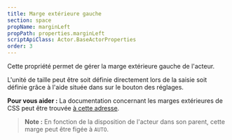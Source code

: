 ```yaml
---
title: Marge extérieure gauche
section: space
propName: marginLeft
propPath: properties.marginLeft
scriptApiClass: Actor.BaseActorProperties
order: 3
---
```

Cette propriété permet de gérer la marge extérieure gauche de l'acteur.

L'unité de taille peut être soit définie directement lors de la saisie soit définie grâce à l'aide située dans sur le bouton des réglages.

**Pour vous aider :**
La documentation concernant les marges extérieures de CSS peut être trouvée [à cette adresse](https://developer.mozilla.org/fr/docs/Web/CSS/margin-left).

> **Note :**
> En fonction de la disposition de l'acteur dans son parent, cette marge peut être figée à `AUTO`.
